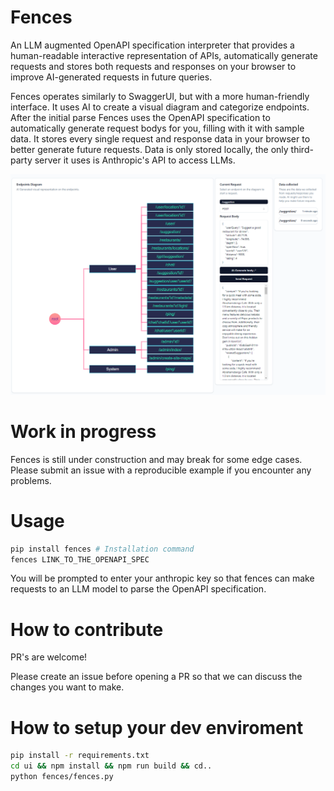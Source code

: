 # Fences

An LLM augmented OpenAPI specification interpreter that provides a human-readable interactive representation of APIs, automatically generate requests and stores both requests and responses on your browser to improve AI-generated requests in future queries.

Fences operates similarly to SwaggerUI, but with a more human-friendly interface. It uses AI to create a visual diagram and categorize endpoints. After the initial parse Fences uses the OpenAPI specification to automatically generate request bodys for you, filling with it with sample data. It stores every single request and response data in your browser to better generate future requests. Data is only stored locally, the only third-party server it uses is Anthropic's API to access LLMs.

![alt text](documentation/home.png)

# Work in progress
Fences is still under construction and may break for some edge cases.
Please submit an issue with a reproducible example if you encounter any problems.

# Usage
```sh
pip install fences # Installation command
fences LINK_TO_THE_OPENAPI_SPEC
```

You will be prompted to enter your anthropic key so that fences can make requests to an LLM model to parse the OpenAPI specification.

# How to contribute
PR's are welcome!

Please create an issue before opening a PR so that we can discuss the changes you want to make.

# How to setup your dev enviroment

```sh
pip install -r requirements.txt
cd ui && npm install && npm run build && cd..
python fences/fences.py
```
